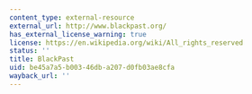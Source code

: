 ```yaml
---
content_type: external-resource
external_url: http://www.blackpast.org/
has_external_license_warning: true
license: https://en.wikipedia.org/wiki/All_rights_reserved
status: ''
title: BlackPast
uid: be45a7a5-b003-46db-a207-d0fb03ae8cfa
wayback_url: ''
---
```

